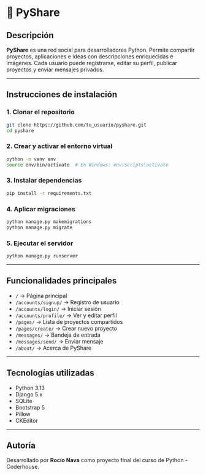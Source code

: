 # 🐍 PyShare

## Descripción

**PyShare** es una red social para desarrolladores Python. Permite compartir proyectos, aplicaciones e ideas con descripciones enriquecidas e imágenes. Cada usuario puede registrarse, editar su perfil, publicar proyectos y enviar mensajes privados.

---

## Instrucciones de instalación

### 1. Clonar el repositorio

```bash
git clone https://github.com/tu_usuario/pyshare.git
cd pyshare
```

### 2. Crear y activar el entorno virtual

```bash
python -m venv env
source env/bin/activate  # En Windows: env\Scripts\activate
```

### 3. Instalar dependencias

```bash
pip install -r requirements.txt
```

### 4. Aplicar migraciones

```bash
python manage.py makemigrations
python manage.py migrate
```

### 5. Ejecutar el servidor

```bash
python manage.py runserver
```

---

## Funcionalidades principales

- `/` → Página principal
- `/accounts/signup/` → Registro de usuario
- `/accounts/login/` → Iniciar sesión
- `/accounts/profile/` → Ver y editar perfil
- `/pages/` → Lista de proyectos compartidos
- `/pages/create/` → Crear nuevo proyecto
- `/messages/` → Bandeja de entrada
- `/messages/send/` → Enviar mensaje
- `/about/` → Acerca de PyShare

---

## Tecnologías utilizadas

- Python 3.13
- Django 5.x
- SQLite
- Bootstrap 5
- Pillow
- CKEditor

---

## Autoría

Desarrollado por **Rocío Nava** como proyecto final del curso de Python - Coderhouse.

